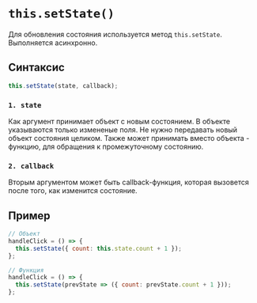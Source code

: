 # `this.setState()`

Для обновления состояния используется метод `this.setState`. Выполняется асинхронно.

## Синтаксис

```jsx
this.setState(state, callback);
```

### `1. state`

Как аргумент принимает объект с новым состоянием. В объекте указываются только измененые поля. Не нужно передавать новый объект состояния целиком. Также может принимать вместо объекта - функцию, для обращения к промежуточному состоянию.

### `2. callback`

Вторым аргументом может быть callback-функция, которая вызовется после того, как изменится состояние.

## Пример

```jsx
// Объект
handleClick = () => {
  this.setState({ count: this.state.count + 1 });
};

// Функция
handleClick = () => {
  this.setState(prevState => ({ count: prevState.count + 1 }));
};
```
